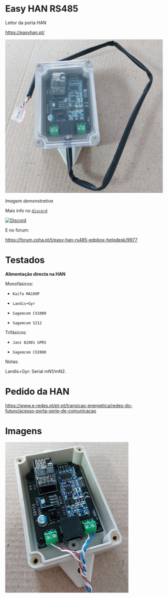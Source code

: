 # Easy HAN RS485

Leitor da porta HAN

https://easyhan.pt/

![edpbox: o seu contador inteligente, é mais que um contador](./easy-han-0.jpg)

<i>Imagem demonstrativa</i>

Mais info no [```discord```](https://discord.gg/Mh9mTEA)

[![Discord](https://img.shields.io/discord/494714310518505472?style=plastic&logo=discord)](https://discord.gg/Mh9mTEA) 

E no forum:

https://forum.cpha.pt/t/easy-han-rs485-edpbox-helpdesk/9977

# Testados

**Alimentação directa na HAN**

Monofásicos:

- ```Kaifa MA109P```

- ```Landis+Gyr```

- ```Sagemcom CX1000```

- ```Sagemcom S212```

Trifásicos:

- ```Janz B2801 GPRS```

- ```Sagemcom CX2000```

Notas:

Landis+Gyr: Serial mN1/mN2.

# Pedido da HAN

https://www.e-redes.pt/pt-pt/transicao-energetica/redes-do-futuro/acesso-porta-serie-de-comunicacao

# Imagens

![Easy HAN RS485 foto](./easy-han-1.jpg)
